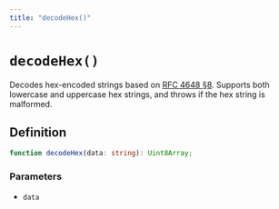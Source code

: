 ```yaml
---
title: "decodeHex()"
---
```


# `decodeHex()`

Decodes hex-encoded strings based on [RFC 4648 §8](https://datatracker.ietf.org/doc/html/rfc4648#section-8). Supports both lowercase and uppercase hex strings, and throws if the hex string is malformed.

## Definition

```ts
function decodeHex(data: string): Uint8Array;
```

### Parameters

- `data`
